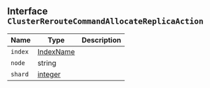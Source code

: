 ## Interface `ClusterRerouteCommandAllocateReplicaAction`

| Name | Type | Description |
| - | - | - |
| `index` | [IndexName](./IndexName.md) | &nbsp; |
| `node` | string | &nbsp; |
| `shard` | [integer](./integer.md) | &nbsp; |
